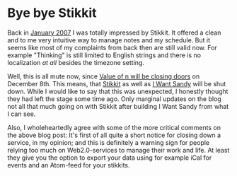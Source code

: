 # Bye bye Stikkit

Back in [January 2007](http://zerokspot.com/weblog/e/821/) I was totally impressed by Stikkit. It offered a clean and to me very intuitive way to manage notes and my schedule. But it seems like most of my complaints from back then are still valid now. For example "Thinking" is still limited to English strings and there is no localization *at all* besides the timezone setting.

Well, this is all mute now, since [Value of n will be closing doors](http://www.valuesofn.com/blog/2008/11/fork-in-road.html) on December 8th. This means, that [Stikkit](http://stikkit.com) as well as [I Want Sandy](http://iwantsandy.com/) will be shut down. While I would like to say that this was unexpected, I honestly thought they had left the stage some time ago. Only marginal updates on the blog not all that much going on with Stikkit after building I Want Sandy from what I can see. 

Also, I wholeheartedly agree with some of the more critical comments on the above blog post: It's first of all quite a short notice for closing down a service, in my opinion; and this is definitely a warning sign for people relying too much on Web2.0-services to manage their work and life.  At least they give you the option to export your data using for example iCal for events and an Atom-feed for your stikkits. 